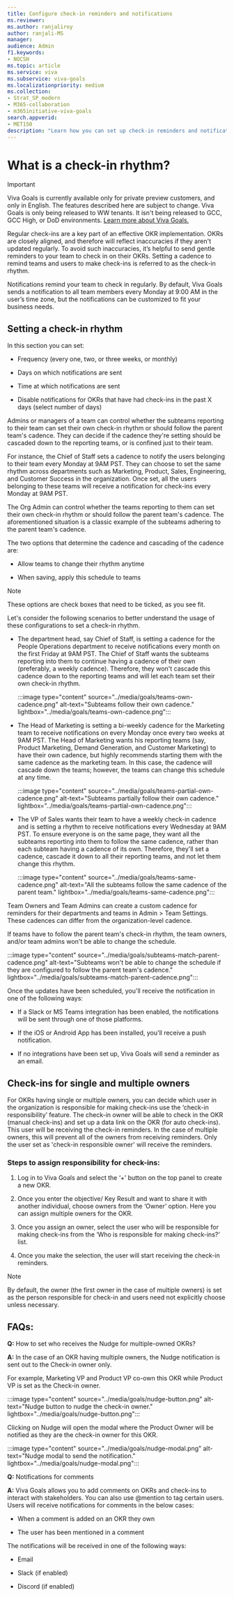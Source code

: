 ```yaml
---
title: Configure check-in reminders and notifications
ms.reviewer: 
ms.author: ranjaliroy
author: ranjali-MS
manager: 
audience: Admin
f1.keywords:
- NOCSH
ms.topic: article
ms.service: viva
ms.subservice: viva-goals
ms.localizationpriority: medium
ms.collection:  
- Strat_SP_modern
- M365-collaboration
- m365initiative-viva-goals  
search.appverid:
- MET150
description: "Learn how you can set up check-in reminders and notifications in Viva Goals"
---
```


# What is a check-in rhythm? 

> [!IMPORTANT]
> Viva Goals is currently available only for private preview customers, and only in English. The features described here are subject to change. Viva Goals is only being released to WW tenants. It isn't being released to GCC, GCC High, or DoD environments. [Learn more about Viva Goals.](https://go.microsoft.com/fwlink/?linkid=2189933)

Regular check-ins are a key part of an effective OKR implementation. OKRs are closely aligned, and therefore will reflect inaccuracies if they aren't updated regularly. To avoid such inaccuracies, it’s helpful to send gentle reminders to your team to check in on their OKRs. Setting a cadence to remind teams and users to make check-ins is referred to as the check-in rhythm.

Notifications remind your team to check in regularly. By default, Viva Goals sends a notification to all team members every Monday at 9:00 AM in the user’s time zone, but the notifications can be customized to fit your business needs. 

## Setting a check-in rhythm

In this section you can set:

- Frequency (every one, two, or three weeks, or monthly)

- Days on which notifications are sent 

- Time at which notifications are sent

- Disable notifications for OKRs that have had check-ins in the past X days (select number of days)

Admins or managers of a team can control whether the subteams reporting to their team can set their own check-in rhythm or should follow the parent team's cadence. They can decide if the cadence they're setting should be cascaded down to the reporting teams, or is confined just to their team. 

For instance, the Chief of Staff sets a cadence to notify the users belonging to their team every Monday at 9AM PST. They can choose to set the same rhythm across departments such as Marketing, Product, Sales, Engineering, and Customer Success in the organization. Once set, all the users belonging to these teams will receive a notification for check-ins every Monday at 9AM PST. 

The Org Admin can control whether the teams reporting to them can set their own check-in rhythm or should follow the parent team's cadence. The aforementioned situation is a classic example of the subteams adhering to the parent team's cadence. 

The two options that determine the cadence and cascading of the cadence are: 

- Allow teams to change their rhythm anytime 

- When saving, apply this schedule to teams 

> [!NOTE]
> These options are check boxes that need to be ticked, as you see fit. 

Let's consider the following scenarios to better understand the usage of these configurations to set a check-in rhythm. 

- The department head, say Chief of Staff, is setting a cadence for the People Operations department to receive notifications every month on the first Friday at 9AM PST. The Chief of Staff wants the subteams reporting into them to continue having a cadence of their own (preferably, a weekly cadence). Therefore, they won't cascade this cadence down to the reporting teams and will let each team set their own check-in rhythm. 

   :::image type="content" source="../media/goals/teams-own-cadence.png" alt-text="Subteams follow their own cadence." lightbox="../media/goals/teams-own-cadence.png":::

- The Head of Marketing is setting a bi-weekly cadence for the Marketing team to receive notifications on every Monday once every two weeks at 9AM PST. The Head of Marketing wants his reporting teams (say, Product Marketing, Demand Generation, and Customer Marketing) to have their own cadence, but highly recommends starting them with the same cadence as the marketing team. In this case, the cadence will cascade down the teams; however, the teams can change this schedule at any time. 

   :::image type="content" source="../media/goals/teams-partial-own-cadence.png" alt-text="Subteams partially follow their own cadence." lightbox="../media/goals/teams-partial-own-cadence.png":::

- The VP of Sales wants their team to have a weekly check-in cadence and is setting a rhythm to receive notifications every Wednesday at 9AM PST. To ensure everyone is on the same page, they want all the subteams reporting into them to follow the same cadence, rather than each subteam having a cadence of its own. Therefore, they'll set a cadence, cascade it down to all their reporting teams, and not let them change this rhythm.

   :::image type="content" source="../media/goals/teams-same-cadence.png" alt-text="All the subteams follow the same cadence of the parent team." lightbox="../media/goals/teams-same-cadence.png":::

Team Owners and Team Admins can create a custom cadence for reminders for their departments and teams in Admin > Team Settings. These cadences can differ from the organization-level cadence. 

If teams have to follow the parent team's check-in rhythm, the team owners, and/or team admins won't be able to change the schedule. 

:::image type="content" source="../media/goals/subteams-match-parent-cadence.png" alt-text="Subteams won't be able to change the schedule if they are configured to follow the parent team's cadence." lightbox="../media/goals/subteams-match-parent-cadence.png":::

Once the updates have been scheduled, you'll receive the notification in one of the following ways:

- If a Slack or MS Teams integration has been enabled, the notifications will be sent through one of those platforms. 

- If the iOS or Android App has been installed, you'll receive a push notification.

- If no integrations have been set up, Viva Goals will send a reminder as an email. 

## Check-ins for single and multiple owners

For OKRs having single or multiple owners, you can decide which user in the organization is responsible for making check-ins use the ‘check-in responsibility’ feature. The check-in owner will be able to check in the OKR (manual check-ins) and set up a data link on the OKR (for auto check-ins). This user will be receiving the check-in reminders. In the case of multiple owners, this will prevent all of the owners from receiving reminders. Only the user set as 'check-in responsible owner' will receive the reminders.

### Steps to assign responsibility for check-ins:

1. Log in to Viva Goals and select the ‘+’ button on the top panel to create a new OKR.

2. Once you enter the objective/ Key Result and want to share it with another individual, choose owners from the ‘Owner’ option. Here you can assign multiple owners for the OKR.

3. Once you assign an owner, select the user who will be responsible for making check-ins from the ‘Who is responsible for making check-ins?’ list.

4. Once you make the selection, the user will start receiving the check-in reminders.

> [!NOTE]
> By default, the owner (the first owner in the case of multiple owners) is set as the person responsible for check-in and users need not explicitly choose unless necessary.

## FAQs: 

**Q:** How to set who receives the Nudge for multiple-owned OKRs?

**A:** In the case of an OKR having multiple owners, the Nudge notification is sent out to the Check-in owner only.

   For example, Marketing VP and Product VP co-own this OKR while Product VP is set as the Check-in owner.

   :::image type="content" source="../media/goals/nudge-button.png" alt-text="Nudge button to nudge the check-in owner." lightbox="../media/goals/nudge-button.png":::

   Clicking on Nudge will open the modal where the Product Owner will be notified as they are the check-in owner for this OKR.

   :::image type="content" source="../media/goals/nudge-modal.png" alt-text="Nudge modal to send the notification." lightbox="../media/goals/nudge-modal.png":::

**Q:** Notifications for comments

**A:** Viva Goals allows you to add comments on OKRs and check-ins to interact with stakeholders. You can also use @mention to tag certain users. Users will receive notifications for comments in the below cases:

   - When a comment is added on an OKR they own

   - The user has been mentioned in a comment

The notifications will be received in one of the following ways:

- Email

- Slack (if enabled)

- Discord (if enabled) 
